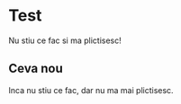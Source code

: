 # Test

Nu stiu ce fac si ma plictisesc!

## Ceva nou

Inca nu stiu ce fac, dar nu ma mai plictisesc.